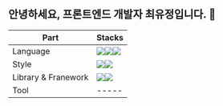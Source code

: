 ## 안녕하세요, 프론트엔드 개발자 최유정입니다. 👋
| Part | Stacks |
| ----- | ----- |
| Language | <img src="https://img.shields.io/badge/javascript-F7DF1E?style=for-the-badge&logo=javascript&logoColor=black"><img src="https://img.shields.io/badge/TypeScript-3178C6?style=for-the-badge&logo=TypeScript&logoColor=black"><img src="https://img.shields.io/badge/python-3776AB?style=for-the-badge&logo=python&logoColor=white"> |
| Style | <img src="https://img.shields.io/badge/CSS3-1572B6?style=for-the-badge&logo=css3&logoColor=white"/><img src="https://img.shields.io/badge/styled components-DB7093?style=for-the-badge&logo=styled-components&logoColor=white"/> |
| Library & Franework | <img src="https://img.shields.io/badge/React-61DAFB?style=flat-square&logo=React&logoColor=black"/><img src="https://camo.githubusercontent.com/6908bc5919e46cd787b8e5117f092f5ed37da82e8bd602e6339060ea0fff722c/68747470733a2f2f696d672e736869656c64732e696f2f62616467652f52656475782d3539334438383f7374796c653d666f722d7468652d6261646765266c6f676f3d7265647578266c6f676f436f6c6f723d7768697465" /> |
| Tool | ----- |
<!--
**headwing/headwing** is a ✨ _special_ ✨ repository because its `README.md` (this file) appears on your GitHub profile.

Here are some ideas to get you started:

- 🔭 I’m currently working on ...
- 🌱 I’m currently learning ...
- 👯 I’m looking to collaborate on ...
- 🤔 I’m looking for help with ...
- 💬 Ask me about ...
- 📫 How to reach me: ...
- 😄 Pronouns: ...
- ⚡ Fun fact: ...
-->

